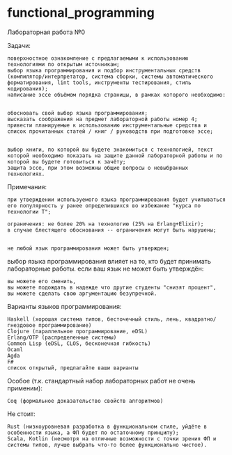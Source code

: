 # functional_programming
Лабораторная работа №0

  Задачи:
  
    поверхностное ознакомление с предлагаемыми к использованию технологиями по открытым источникам;
    выбор языка программирования и подбор инструментальных средств (компилятор/интерпретатор, система сборки, системы автоматического форматирования, lint tools, инструменты тестирования, стиль кодирования);
    написание эссе объёмом порядка страницы, в рамках которого необходимо:
    
    
    обосновать свой выбор языка программирования;
    высказать соображения на предмет лабораторной работы номер 4;
    привести планируемые к использованию инструментальные средства и список прочитанных статей / книг / руководств при подготовке эссе;
    
    
    выбор книги, по которой вы будете знакомиться с технологией, текст которой необходимо показать на защите данной лабораторной работы и по которой вы будете готовиться к зачёту;
    защита эссе, при этом возможны общие вопросы о невыбранных технологиях.
  
  Примечания:
  
    при утверждении используемого языка программирования будет учитываться его популярность у ранее определившихся во избежание "курса по технологии Т";
    
    ограничения: не более 20% на технологию (25% на Erlang+Elixir);
    в случае блестящего обоснования -- ограничения могут быть нарушены;
    
    
    не любой язык программирования может быть утвержден;
  выбор языка программирования влияет на то, кто будет принимать лабораторные работы.
  если ваш язык не может быть утверждён:
  
    вы можете его сменить,
    вы можете подождать в надежде что другие студенты "снизят процент",
    вы можете сделать свою аргументацию безупречной.
  
  
  
  Варианты языков программирования:
  
    Haskell (хорошая система типов, бесточечный стиль, лень, квадратно/гнездовое программирование)
    Clojure (параллельное программирование, eDSL)
    Erlang/OTP (распределенные системы)
    Common Lisp (eDSL, CLOS, бесконечная гибкость)
    Ocaml
    Agda
    F#
    список открытый, предлагайте ваши варианты
  
  Особое (т.к. стандартный набор лабораторных работ не очень применим):

    Coq (формальное доказательство свойств алгоритмов)

  Не стоит:

    Rust (низкоуровневая разработка в функциональном стиле, уйдёте в особенности языка, а ФП будет по остаточному принципу);
    Scala, Kotlin (несмотря на отличные возможности с точки зрения ФП и системы типов, лучше выбрать что-то более функционально чистое).
